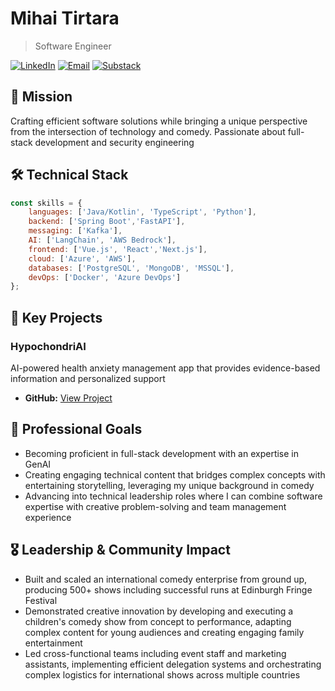 # Mihai Tirtara

> Software Engineer 
>
> 
[![LinkedIn](https://img.shields.io/badge/LinkedIn-Connect-blue)](https://www.linkedin.com/in/mihai-tirtara-48b73a15a/)
[![Email](https://img.shields.io/badge/Email-Contact-red)](mailto:mihai.tirtara@gmail.com)
[![Substack](https://img.shields.io/badge/Substack-Read-orange)](https://substack.com/@mihai98)

## 🎯 Mission
Crafting efficient software solutions while bringing a unique perspective from the intersection of technology and comedy. Passionate about full-stack development and security engineering 

## 🛠️ Technical Stack
```javascript
const skills = {
    languages: ['Java/Kotlin', 'TypeScript', 'Python'],
    backend: ['Spring Boot','FastAPI'],
    messaging: ['Kafka'],
    AI: ['LangChain', 'AWS Bedrock'],
    frontend: ['Vue.js', 'React','Next.js'],
    cloud: ['Azure', 'AWS'],
    databases: ['PostgreSQL', 'MongoDB', 'MSSQL'],
    devOps: ['Docker', 'Azure DevOps']
};
```
## 🚀 Key Projects

### HypochondriAI
AI-powered health anxiety management app that provides evidence-based information and personalized support
* **GitHub:** [View Project](https://github.com/Mihai-Tirtara/HypochondriAI)



## 🎯 Professional Goals
- Becoming proficient in full-stack development with an expertise in GenAI
- Creating engaging technical content that bridges complex concepts with entertaining storytelling, leveraging my unique background in comedy
- Advancing into technical leadership roles where I can combine software expertise with creative problem-solving and team management experience

## 🎖️ Leadership & Community Impact

- Built and scaled an international comedy enterprise from ground up, producing 500+ shows including successful runs at Edinburgh Fringe Festival 
- Demonstrated creative innovation by developing and executing a children's comedy show from concept to performance, adapting complex content for young audiences and creating engaging family entertainment
- Led cross-functional teams including event staff and marketing assistants, implementing efficient delegation systems and orchestrating complex logistics for international shows across multiple countries

